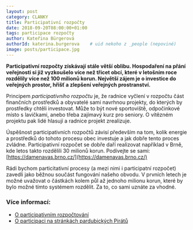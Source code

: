 ```yaml
---
layout: post
category: CLANKY
title: Participativní rozpočty
date: 2018-09-20T08:00:00+01:00
tags: participace rozpočty
author: Kateřina Bürgerová
authorId: katerina.burgerova    # uid nekoho z _people (nepoviné)
image: posts/participace.jpg
---
```


**Participativní rozpočty získávají stále větší oblibu. Hospodaření na přání veřejnosti si již vyzkoušelo více než třicet obcí, které v letošním roce rozdělily více než 100 milionů korun. Největší zájem je o investice do veřejných prostor, hřišť a zlepšení veřejných prostranství.**

Principem *participativního rozpočtu* je, že radnice vyčlení v rozpočtu část finančních prostředků a obyvatelé sami navrhnou projekty, do kterých by prostředky chtěli investovat. Může to být nové sportoviště, odpočinkové místo s lavičkami, anebo třeba zajímavý kurz pro seniory. O vítězném projektu pak lidé hlasují a radnice projekt zrealizuje.

Úspěšnost participativních rozpočtů závisí především na tom, kolik energie a prostředků do tohoto procesu obec investuje a jak dobře tento proces zvládne. Participativní rozpočet se dobře daří realizovat například v Brně, kde letos takto rozdělili 30 milionů korun. Podívejte se sami:
[https://damenavas.brno.cz/](https://damenavas.brno.cz/)

Rádi bychom particitativní procesy (a mezi nimi i participatní rozpočet) zavedli jako běžnou součást fungování našeho obvodu. V prvních letech je možné uvažovat o částkách kolem půl až jednoho milionu korun, které by bylo možné tímto systémem rozdělit. Za to, co sami uznáte za vhodné.

### Více informací:
* [O participativním rozpočtování](https://cs.wikipedia.org/wiki/Participativn%C3%AD_rozpo%C4%8Dtov%C3%A1n%C3%AD)
* [O participaci na stránkách pardubických Pirátů](https://pardubice.pirati.cz/tiskove-zpravy/chopte-se-kormidla/)
